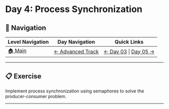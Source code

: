 # Day 4: Process Synchronization

## 🔗 Navigation

| Level Navigation | Day Navigation | Quick Links |
|------------------|----------------|-------------|
| [🏠 Main](../../README.md) | [← Advanced Track](../README.md) | [← Day 03](../Day03/) \| [Day 05 →](../Day05/) |

---

## 📋 Exercise

Implement process synchronization using semaphores to solve the producer-consumer problem.

---
